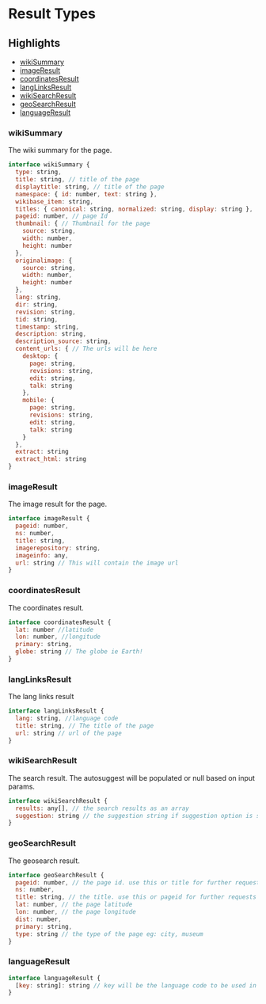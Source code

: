 # Result Types

## Highlights

- [wikiSummary](#wikiSummary)
- [imageResult](#imageResult)
- [coordinatesResult](#coordinatesResult)
- [langLinksResult](#langLinksResult)
- [wikiSearchResult](#wikiSearchResult)
- [geoSearchResult](#geoSearchResult)
- [languageResult](#languageResult)

### wikiSummary

The wiki summary for the page.

```js
interface wikiSummary {
  type: string,
  title: string, // title of the page
  displaytitle: string, // title of the page
  namespace: { id: number, text: string },
  wikibase_item: string,
  titles: { canonical: string, normalized: string, display: string },
  pageid: number, // page Id
  thumbnail: { // Thumbnail for the page
    source: string,
    width: number,
    height: number
  },
  originalimage: {
    source: string,
    width: number,
    height: number
  },
  lang: string,
  dir: string,
  revision: string,
  tid: string,
  timestamp: string,
  description: string,
  description_source: string,
  content_urls: { // The urls will be here
    desktop: {
      page: string,
      revisions: string,
      edit: string,
      talk: string
    },
    mobile: {
      page: string,
      revisions: string,
      edit: string,
      talk: string
    }
  },
  extract: string
  extract_html: string
}
```

### imageResult

The image result for the page.

```js
interface imageResult {
  pageid: number,
  ns: number,
  title: string,
  imagerepository: string,
  imageinfo: any,
  url: string // This will contain the image url
}
```

### coordinatesResult

The coordinates result.
```js
interface coordinatesResult {
  lat: number //latitude
  lon: number, //longitude
  primary: string,
  globe: string // The globe ie Earth!
}
```

### langLinksResult

The lang links result

```js
interface langLinksResult {
  lang: string, //language code
  title: string, // The title of the page
  url: string // url of the page
}
```

### wikiSearchResult

The search result. The autosuggest will be populated or null based on input params.

```js
interface wikiSearchResult {
  results: any[], // the search results as an array
  suggestion: string // the suggestion string if suggestion option is set to true
}
```
### geoSearchResult

The geosearch result.

```js
interface geoSearchResult {
  pageid: number, // the page id. use this or title for further requests
  ns: number,
  title: string, // the title. use this or pageid for further requests
  lat: number, // the page latitude
  lon: number, // the page longitude
  dist: number,
  primary: string,
  type: string // the type of the page eg: city, museum
}
```
### languageResult

```js
interface languageResult {
  [key: string]: string // key will be the language code to be used in setLang(key), and the value will be the full url
}
```

